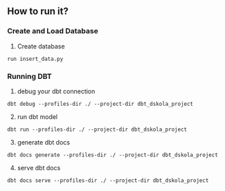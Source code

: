## How to run it? 
### Create and Load Database

1. Create database
```
run insert_data.py
```

### Running DBT

1. debug your dbt connection
```
dbt debug --profiles-dir ./ --project-dir dbt_dskola_project
```
2. run dbt model
```
dbt run --profiles-dir ./ --project-dir dbt_dskola_project
```
3. generate dbt docs
```
dbt docs generate --profiles-dir ./ --project-dir dbt_dskola_project
```
4. serve dbt docs
```
dbt docs serve --profiles-dir ./ --project-dir dbt_dskola_project
```
